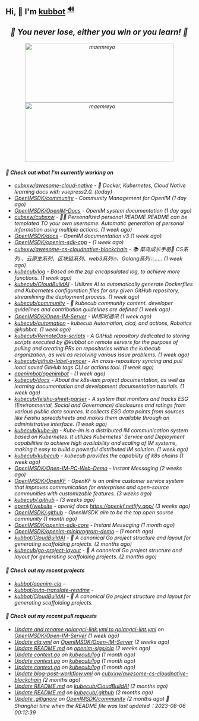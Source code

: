 ## Hi, 👋  I'm <a href="https://github.com/kubbot" target="_blank">kubbot</a> <sup><a href="https://nsddd.top" />🔊</a></sup>

<h2 align="center"><em>🌟 You never lose, either you win or you learn!<em> 💪</h2>

<p align="center">
	<img src="https://github-readme-stats.vercel.app/api?username=kubbot&theme=dracula&show_icons=true" alt="maemreyo" width="400" height="160" />
	<img src="http://github-readme-streak-stats.herokuapp.com?user=kubbot&theme=dracula&hide_border=false" alt="maemreyo" width="400" height="160"/>
</p>

</p>

#### 👷 Check out what I'm currently working on

- [cubxxw/awesome-cloud-native](https://github.com/cubxxw/awesome-cloud-native) - 🐋 Docker, Kubernetes, Cloud Native learning docs with vuepress2.0.    (today)
- [OpenIMSDK/community](https://github.com/OpenIMSDK/community) - Community Management for OpenIM (1 day ago)
- [OpenIMSDK/OpenIM-Docs](https://github.com/OpenIMSDK/OpenIM-Docs) - OpenIM system documentation (1 day ago)
- [cubxxw/cubxxw](https://github.com/cubxxw/cubxxw) - 🏄‍♂️ Personalized personal README README can be templated TO your own username. Automatic generation of personal information using multiple actions.    (1 week ago)
- [OpenIMSDK/docs](https://github.com/OpenIMSDK/docs) - OpenIM documentation v3 (1 week ago)
- [OpenIMSDK/openim-sdk-cpp](https://github.com/OpenIMSDK/openim-sdk-cpp) -  (1 week ago)
- [cubxxw/awesome-cs-cloudnative-blockchain](https://github.com/cubxxw/awesome-cs-cloudnative-blockchain) - 📚 菜鸟成长手册🚀  CS系列 、云原生系列、区块链系列、web3系列🔥、Golang系列💡...... (1 week ago)
- [kubecub/log](https://github.com/kubecub/log) - Based on the zap encapsulated log, to achieve more functions.  (1 week ago)
- [kubecub/CloudBuildAI](https://github.com/kubecub/CloudBuildAI) - Utilizes AI to automatically generate Dockerfiles and Kubernetes configuration files for any given GitHub repository, streamlining the deployment process. (1 week ago)
- [kubecub/community](https://github.com/kubecub/community) - 🚀 kubecub community content. developer guidelines and contribution guidelines are defined (1 week ago)
- [OpenIMSDK/Open-IM-Server](https://github.com/OpenIMSDK/Open-IM-Server) - IM即时通讯 (1 week ago)
- [kubecub/automation](https://github.com/kubecub/automation) - kubecub Automation, cicd, and actions, Robotics @kubbot. (1 week ago)
- [kubecub/RemoteOps-scripts](https://github.com/kubecub/RemoteOps-scripts) - A GitHub repository dedicated to storing scripts executed by @kubbot on remote servers for the purpose of pulling and creating PRs on repositories within the kubecub organization, as well as resolving various issue problems. (1 week ago)
- [kubecub/github-label-syncer](https://github.com/kubecub/github-label-syncer) - An cross-repository syncing and pull loacl saved GitHub tags CLI or actions tool. (1 week ago)
- [openimbot/openimbot](https://github.com/openimbot/openimbot) -  (1 week ago)
- [kubecub/docs](https://github.com/kubecub/docs) - About the k8s-iam project documentation, as well as learning documentation and development documentation tutorials. (1 week ago)
- [kubecub/feishu-sheet-parser](https://github.com/kubecub/feishu-sheet-parser) - A system that monitors and tracks ESG (Environmental, Social and Governance) disclosures and ratings from various public data sources. It collects ESG data points from sources like Feishu spreadsheets and makes them available through an administrative interface. (1 week ago)
- [kubecub/kube-im](https://github.com/kubecub/kube-im) - Kube-im is a distributed IM communication system based on Kubernetes. It utilizes Kubernetes&#39; Service and Deployment capabilities to achieve high availability and scaling of IM systems, making it easy to build a powerful distributed IM solution. (1 week ago)
- [kubecub/kubecub](https://github.com/kubecub/kubecub) - kubecub provides the capability of k8s chains (1 week ago)
- [OpenIMSDK/Open-IM-PC-Web-Demo](https://github.com/OpenIMSDK/Open-IM-PC-Web-Demo) - Instant Messaging (2 weeks ago)
- [OpenIMSDK/OpenKF](https://github.com/OpenIMSDK/OpenKF) - OpenKF is an online customer service system that improves communication for enterprises and open-source communities with customizable features. (3 weeks ago)
- [kubecub/.github](https://github.com/kubecub/.github) -  (3 weeks ago)
- [openkf/website](https://github.com/openkf/website) - openkf docs https://openkf.netlify.app/ (3 weeks ago)
- [OpenIMSDK/.github](https://github.com/OpenIMSDK/.github) - OpenIMSDK aim to be the top open source community (1 month ago)
- [OpenIMSDK/openim-sdk-core](https://github.com/OpenIMSDK/openim-sdk-core) - Instant Messaging (1 month ago)
- [OpenIMSDK/openim-miniprogram-demo](https://github.com/OpenIMSDK/openim-miniprogram-demo) -  (1 month ago)
- [kubbot/CloudBuildAI](https://github.com/kubbot/CloudBuildAI) - 🔮 A canonical Go project structure and layout for generating scaffolding projects. (2 months ago)
- [kubecub/go-project-layout](https://github.com/kubecub/go-project-layout) - 🔮 A canonical Go project structure and layout for generating scaffolding projects.    (2 months ago)

#### 🌱 Check out my recent projects

- [kubbot/openim-cla](https://github.com/kubbot/openim-cla) - 
- [kubbot/auto-translate-readme](https://github.com/kubbot/auto-translate-readme) - 
- [kubbot/CloudBuildAI](https://github.com/kubbot/CloudBuildAI) - 🔮 A canonical Go project structure and layout for generating scaffolding projects.

#### 🔨 Check out my recent pull requests

- [Update and rename golangci-link.yml to golangci-lint.yml](https://github.com/OpenIMSDK/Open-IM-Server/pull/637) on [OpenIMSDK/Open-IM-Server](https://github.com/OpenIMSDK/Open-IM-Server) (1 week ago)
- [Update cla.yml](https://github.com/OpenIMSDK/Open-IM-Server/pull/634) on [OpenIMSDK/Open-IM-Server](https://github.com/OpenIMSDK/Open-IM-Server) (2 weeks ago)
- [Update README.md](https://github.com/openim-sigs/cla/pull/6) on [openim-sigs/cla](https://github.com/openim-sigs/cla) (2 weeks ago)
- [Update context.go](https://github.com/kubecub/log/pull/14) on [kubecub/log](https://github.com/kubecub/log) (1 month ago)
- [Update context.go](https://github.com/kubecub/log/pull/8) on [kubecub/log](https://github.com/kubecub/log) (1 month ago)
- [Update context.go](https://github.com/kubecub/log/pull/7) on [kubecub/log](https://github.com/kubecub/log) (1 month ago)
- [Update blog-post-workflow.yml](https://github.com/cubxxw/awesome-cs-cloudnative-blockchain/pull/25) on [cubxxw/awesome-cs-cloudnative-blockchain](https://github.com/cubxxw/awesome-cs-cloudnative-blockchain) (2 months ago)
- [Update README.md](https://github.com/kubecub/CloudBuildAI/pull/16) on [kubecub/CloudBuildAI](https://github.com/kubecub/CloudBuildAI) (2 months ago)
- [Update README.md](https://github.com/kubecub/.github/pull/1) on [kubecub/.github](https://github.com/kubecub/.github) (2 months ago)
- [Update .gitignore](https://github.com/OpenIMSDK/community/pull/21) on [OpenIMSDK/community](https://github.com/OpenIMSDK/community) (2 months ago)
 🚀 Shanghai time when the README file was last updated：2023-08-06 00:12:39
